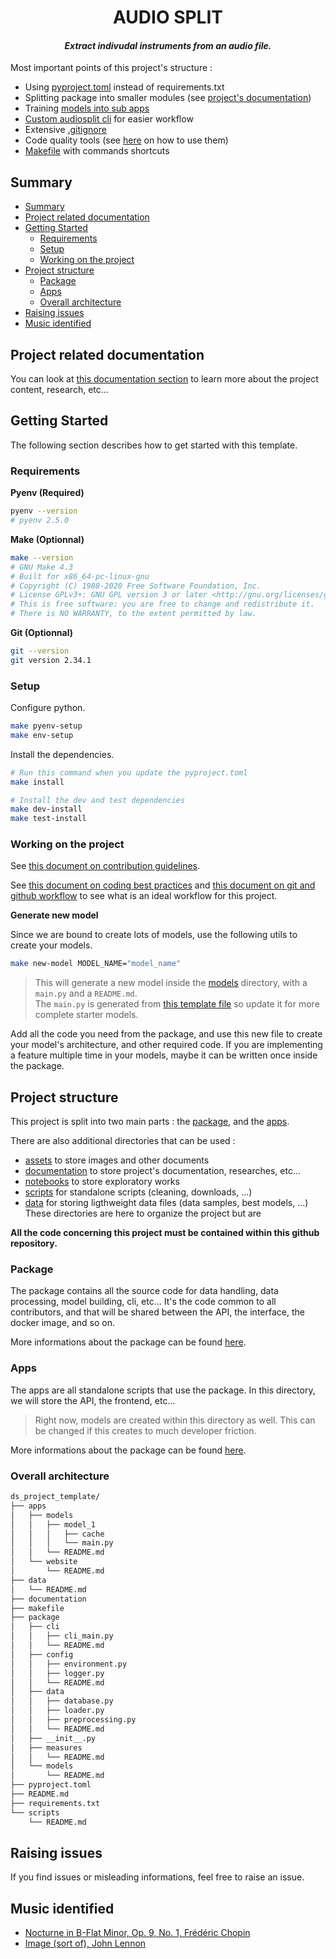 <h1 align="center">AUDIO SPLIT</h1>

_<h4 align="center">Extract indivudal instruments from an audio file.</h4>_

Most important points of this project's structure :
- Using [pyproject.toml](pyproject.toml) instead of requirements.txt
- Splitting package into smaller modules (see [project's documentation](/documentation/project_architecture.md))
- Training [models into sub apps](/apps/models/README.md)
- [Custom audiosplit cli](/audiosplit/cli/README.md) for easier workflow
- Extensive [.gitignore](.gitignore)
- Code quality tools (see [here](/documentation/best_practices.md#code-quality) on how to use them)
- [Makefile](Makefile) with commands shortcuts

## Summary

- [Summary](#summary)
- [Project related documentation](#project-related-documentation)
- [Getting Started](#getting-started)
  - [Requirements](#requirements)
  - [Setup](#setup)
  - [Working on the project](#working-on-the-project)
- [Project structure](#project-structure)
  - [Package](#package)
  - [Apps](#apps)
  - [Overall architecture](#overall-architecture)
- [Raising issues](#raising-issues)
- [Music identified](#music-identified)

## Project related documentation

You can look at [this documentation section](/documentation/README.md) to learn more about the project content, research, etc...

## Getting Started

The following section describes how to get started with this template.

### Requirements

**Pyenv (Required)**

```bash
pyenv --version
# pyenv 2.5.0
```

**Make (Optionnal)**

```bash
make --version
# GNU Make 4.3
# Built for x86_64-pc-linux-gnu
# Copyright (C) 1988-2020 Free Software Foundation, Inc.
# License GPLv3+: GNU GPL version 3 or later <http://gnu.org/licenses/gpl.html>
# This is free software: you are free to change and redistribute it.
# There is NO WARRANTY, to the extent permitted by law.
```

**Git (Optionnal)**

```bash
git --version
git version 2.34.1
```

### Setup

Configure python.

```bash
make pyenv-setup
make env-setup
```

Install the dependencies.

```bash
# Run this command when you update the pyproject.toml
make install

# Install the dev and test dependencies
make dev-install
make test-install
```

### Working on the project

See [this document on contribution guidelines](/CONTRIBUTING).

See [this document on coding best practices](/documentation/best_practices.md) and [this document on git and github workflow](/documentation/git_github_workflow.md) to see what is an ideal workflow for this project.

**Generate new model**

Since we are bound to create lots of models, use the following utils to create your models.

```bash
make new-model MODEL_NAME="model_name"
```

> This will generate a new model inside the [models](/apps/models/) directory, with a `main.py` and a `README.md`.  
> The `main.py` is generated from [this template file](/assets/templates/model_template.py) so update it for more complete starter models.

Add all the code you need from the package, and use this new file to create your model's architecture, and other required code. If you are implementing a feature multiple time in your models, maybe it can be written once inside the package.

## Project structure

This project is split into two main parts : the [package](#package), and the [apps](#apps).

There are also additional directories that can be used :
- [assets](assets/README.md) to store images and other documents
- [documentation](documentation/README.md) to store project's documentation, researches, etc...
- [notebooks](notebooks/README.md) to store exploratory works
- [scripts](scripts/README.md) for standalone scripts (cleaning, downloads, ...)
- [data](data/README.md) for storing ligthweight data files (data samples, best models, ...)
These directories are here to organize the project but are 

**All the code concerning this project must be contained within this github repository.**

### Package

The package contains all the source code for data handling, data processing, model building, cli, etc... It's the code common to all contributors, and that will be shared between the API, the interface, the docker image, and so on.

More informations about the package can be found [here](audiosplit/README.md).

### Apps

The apps are all standalone scripts that use the package. In this directory, we will store the API, the frontend, etc...

> Right now, models are created within this directory as well. This can be changed if this creates to much developer friction.

More informations about the package can be found [here](apps/README.md).

### Overall architecture

```bash
ds_project_template/
├── apps
│   ├── models
│   │   ├── model_1
│   │   │   ├── cache
│   │   │   └── main.py
│   │   └── README.md
│   └── website
│       └── README.md
├── data
│   └── README.md
├── documentation
├── makefile
├── package
│   ├── cli
│   │   ├── cli_main.py
│   │   └── README.md
│   ├── config
│   │   ├── environment.py
│   │   ├── logger.py
│   │   └── README.md
│   ├── data
│   │   ├── database.py
│   │   ├── loader.py
│   │   ├── preprocessing.py
│   │   └── README.md
│   ├── __init__.py
│   ├── measures
│   │   └── README.md
│   └── models
│       └── README.md
├── pyproject.toml
├── README.md
├── requirements.txt
└── scripts
    └── README.md
```

## Raising issues

If you find issues or misleading informations, feel free to raise an issue.

## Music identified

- [Nocturne in B-Flat Minor, Op. 9, No. 1, Frédéric Chopin](data/preprocessed/b561532504c541065a4a4e68b034f084.wav)
- [Image (sort of), John Lennon](data/preprocessed/f757f350f87b72b586f8ea7d17084fcd.wav)
